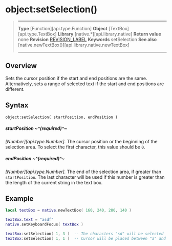# object:setSelection()

> --------------------- ------------------------------------------------------------------------------------------
> __Type__              [Function][api.type.Function]
> __Object__            [TextBox][api.type.TextBox]
> __Library__           [native.*][api.library.native]
> __Return value__      none
> __Revision__          [REVISION_LABEL](REVISION_URL)
> __Keywords__          setSelection
> __See also__          [native.newTextBox()][api.library.native.newTextBox]
> --------------------- ------------------------------------------------------------------------------------------


## Overview

Sets the cursor position if the start and end positions are the same. Alternatively, sets a range of selected text if the start and end positions are different.

## Syntax

	object:setSelection( startPosition, endPosition )

##### startPosition ~^(required)^~
_[Number][api.type.Number]._ The cursor position or the beginning of the selection area. To select the first character, this value should be `0`.

##### endPosition ~^(required)^~
_[Number][api.type.Number]._ The end of the selection area, if greater than `startPosition`. The last character will be used if this number is greater than the length of the current string in the text box.

## Example

``````lua
local textBox = native.newTextBox( 160, 240, 280, 140 )

textBox.text = "asdf"
native.setKeyboardFocus( textBox )

textBox:setSelection( 1, 3 )  -- The characters "sd" will be selected
textBox:setSelection( 1, 1 )  -- Cursor will be placed between "a" and "s"
``````
